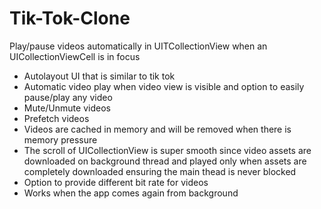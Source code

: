 # Tik-Tok-Clone

Play/pause videos automatically in UITCollectionView when an UICollectionViewCell is in focus

* Autolayout UI that is similar to tik tok
* Automatic video play when video view is visible and option to easily pause/play any video
* Mute/Unmute videos
* Prefetch videos
* Videos are cached in memory and will be removed when there is memory pressure
* The scroll of UICollectionView is super smooth since video assets are downloaded on background thread and played only when assets are 
completely downloaded ensuring the main thead is never blocked
* Option to provide different bit rate for videos
* Works when the app comes again from background
